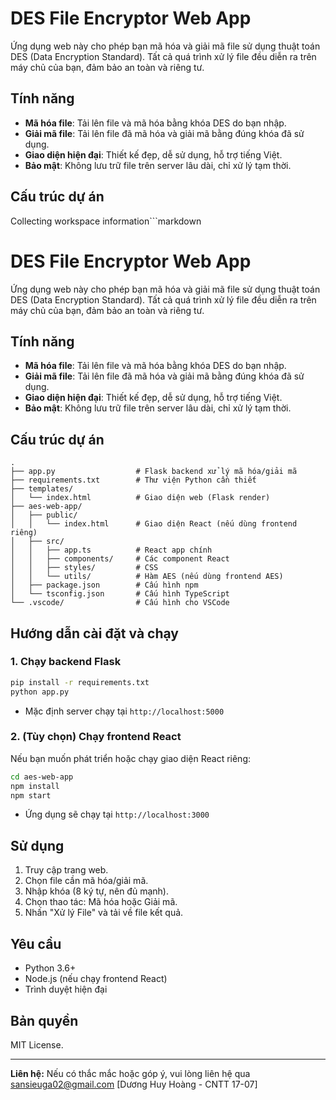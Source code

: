 # DES File Encryptor Web App

Ứng dụng web này cho phép bạn mã hóa và giải mã file sử dụng thuật toán DES (Data Encryption Standard). Tất cả quá trình xử lý file đều diễn ra trên máy chủ của bạn, đảm bảo an toàn và riêng tư.

## Tính năng

- **Mã hóa file**: Tải lên file và mã hóa bằng khóa DES do bạn nhập.
- **Giải mã file**: Tải lên file đã mã hóa và giải mã bằng đúng khóa đã sử dụng.
- **Giao diện hiện đại**: Thiết kế đẹp, dễ sử dụng, hỗ trợ tiếng Việt.
- **Bảo mật**: Không lưu trữ file trên server lâu dài, chỉ xử lý tạm thời.

## Cấu trúc dự án
Collecting workspace information```markdown
# DES File Encryptor Web App

Ứng dụng web này cho phép bạn mã hóa và giải mã file sử dụng thuật toán DES (Data Encryption Standard). Tất cả quá trình xử lý file đều diễn ra trên máy chủ của bạn, đảm bảo an toàn và riêng tư.

## Tính năng

- **Mã hóa file**: Tải lên file và mã hóa bằng khóa DES do bạn nhập.
- **Giải mã file**: Tải lên file đã mã hóa và giải mã bằng đúng khóa đã sử dụng.
- **Giao diện hiện đại**: Thiết kế đẹp, dễ sử dụng, hỗ trợ tiếng Việt.
- **Bảo mật**: Không lưu trữ file trên server lâu dài, chỉ xử lý tạm thời.

## Cấu trúc dự án

```
.
├── app.py                  # Flask backend xử lý mã hóa/giải mã
├── requirements.txt        # Thư viện Python cần thiết
├── templates/
│   └── index.html          # Giao diện web (Flask render)
├── aes-web-app/
│   ├── public/
│   │   └── index.html      # Giao diện React (nếu dùng frontend riêng)
│   ├── src/
│   │   ├── app.ts          # React app chính
│   │   ├── components/     # Các component React
│   │   ├── styles/         # CSS
│   │   └── utils/          # Hàm AES (nếu dùng frontend AES)
│   ├── package.json        # Cấu hình npm
│   └── tsconfig.json       # Cấu hình TypeScript
└── .vscode/                # Cấu hình cho VSCode
```

## Hướng dẫn cài đặt và chạy

### 1. Chạy backend Flask

```bash
pip install -r requirements.txt
python app.py
```

- Mặc định server chạy tại `http://localhost:5000`

### 2. (Tùy chọn) Chạy frontend React

Nếu bạn muốn phát triển hoặc chạy giao diện React riêng:

```bash
cd aes-web-app
npm install
npm start
```

- Ứng dụng sẽ chạy tại `http://localhost:3000`

## Sử dụng

1. Truy cập trang web.
2. Chọn file cần mã hóa/giải mã.
3. Nhập khóa (8 ký tự, nên đủ mạnh).
4. Chọn thao tác: Mã hóa hoặc Giải mã.
5. Nhấn "Xử lý File" và tải về file kết quả.

## Yêu cầu

- Python 3.6+
- Node.js (nếu chạy frontend React)
- Trình duyệt hiện đại

## Bản quyền

MIT License.

---

**Liên hệ:** Nếu có thắc mắc hoặc góp ý, vui lòng liên hệ qua sansieuga02@gmail.com
[Dương Huy Hoàng - CNTT 17-07]
